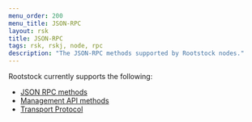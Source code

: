 ```yaml
---
menu_order: 200
menu_title: JSON-RPC
layout: rsk
title: JSON-RPC
tags: rsk, rskj, node, rpc
description: "The JSON-RPC methods supported by Rootstock nodes."
---
```


Rootstock currently supports the following:

- [JSON RPC methods](/rsk/node/architecture/json-rpc/json-rpc-methods/)
- [Management API methods](/rsk/node/architecture/json-rpc/management-api-methods/)
- [Transport Protocol](/rsk/node/architecture/json-rpc/transport-protocols/)